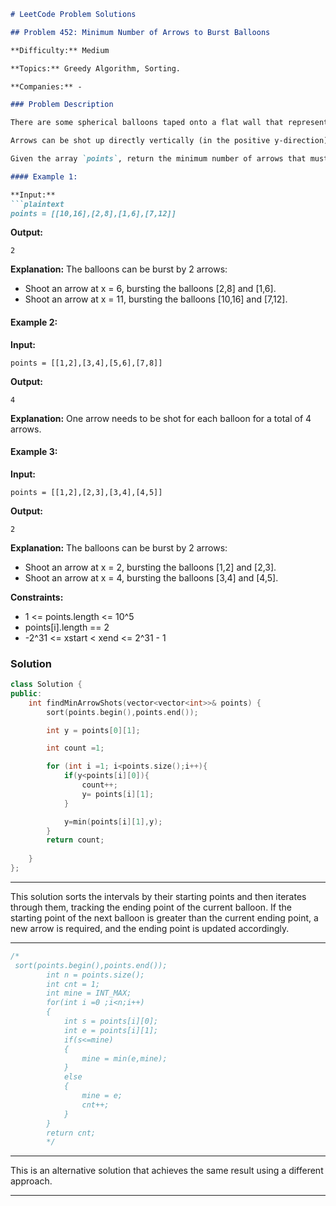 ```markdown
# LeetCode Problem Solutions

## Problem 452: Minimum Number of Arrows to Burst Balloons

**Difficulty:** Medium

**Topics:** Greedy Algorithm, Sorting.

**Companies:** -

### Problem Description

There are some spherical balloons taped onto a flat wall that represents the XY-plane. The balloons are represented as a 2D integer array `points` where `points[i] = [xstart, xend]` denotes a balloon whose horizontal diameter stretches between `xstart` and `xend`. You do not know the exact y-coordinates of the balloons.

Arrows can be shot up directly vertically (in the positive y-direction) from different points along the x-axis. A balloon with `xstart` and `xend` is burst by an arrow shot at x if `xstart <= x <= xend`. There is no limit to the number of arrows that can be shot. A shot arrow keeps traveling up infinitely, bursting any balloons in its path.

Given the array `points`, return the minimum number of arrows that must be shot to burst all balloons.

#### Example 1:

**Input:** 
```plaintext
points = [[10,16],[2,8],[1,6],[7,12]]
```
**Output:** 
```plaintext
2
```
**Explanation:** 
The balloons can be burst by 2 arrows:
- Shoot an arrow at x = 6, bursting the balloons [2,8] and [1,6].
- Shoot an arrow at x = 11, bursting the balloons [10,16] and [7,12].

#### Example 2:

**Input:** 
```plaintext
points = [[1,2],[3,4],[5,6],[7,8]]
```
**Output:** 
```plaintext
4
```
**Explanation:** 
One arrow needs to be shot for each balloon for a total of 4 arrows.

#### Example 3:

**Input:** 
```plaintext
points = [[1,2],[2,3],[3,4],[4,5]]
```
**Output:** 
```plaintext
2
```
**Explanation:** 
The balloons can be burst by 2 arrows:
- Shoot an arrow at x = 2, bursting the balloons [1,2] and [2,3].
- Shoot an arrow at x = 4, bursting the balloons [3,4] and [4,5].

**Constraints:**
- 1 <= points.length <= 10^5
- points[i].length == 2
- -2^31 <= xstart < xend <= 2^31 - 1

### Solution

```cpp
class Solution {
public:
    int findMinArrowShots(vector<vector<int>>& points) {
        sort(points.begin(),points.end());

        int y = points[0][1];

        int count =1;

        for (int i =1; i<points.size();i++){
            if(y<points[i][0]){
                count++;
                y= points[i][1];
            }

            y=min(points[i][1],y);
        }
        return count;
        
    }
};
```
---
This solution sorts the intervals by their starting points and then iterates through them, tracking the ending point of the current balloon. If the starting point of the next balloon is greater than the current ending point, a new arrow is required, and the ending point is updated accordingly.

---
```cpp
/*
 sort(points.begin(),points.end());
        int n = points.size();
        int cnt = 1;
        int mine = INT_MAX; 
        for(int i =0 ;i<n;i++)
        {
            int s = points[i][0];
            int e = points[i][1];
            if(s<=mine)
            {
                mine = min(e,mine);
            }
            else
            {
                mine = e;
                cnt++;
            }
        }
        return cnt;
        */
``` 
---
This is an alternative solution that achieves the same result using a different approach.

---
